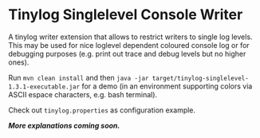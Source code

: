# Tinylog Singlelevel Console Writer
A tinylog writer extension that allows to restrict writers to single log levels.
This may be used for nice loglevel dependent coloured console log or for debugging purposes (e.g. print out trace and debug levels but no higher ones).

Run `mvn clean install` and then `java -jar target/tinylog-singlelevel-1.3.1-executable.jar` for a demo (in an environment supporting colors via ASCII espace characters, e.g. bash terminal).

Check out `tinylog.properties` as configuration example.

***More explanations coming soon.***
